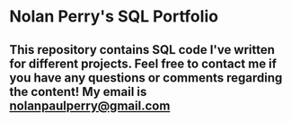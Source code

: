 # Nolan Perry's SQL Portfolio

## This repository contains SQL code I've written for different projects. Feel free to contact me if you have any questions or comments regarding the content! My email is nolanpaulperry@gmail.com
